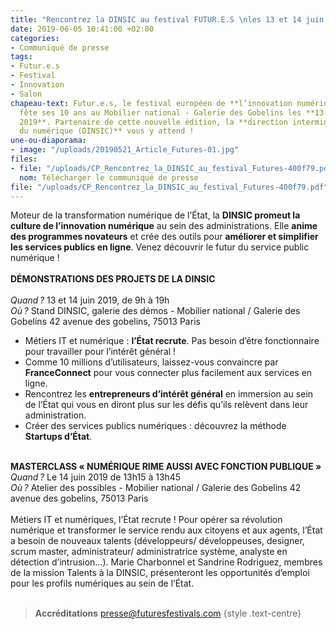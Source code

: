 ```yaml
---
title: "Rencontrez la DINSIC au festival FUTUR.E.S \nles 13 et 14 juin 2019"
date: 2019-06-05 10:41:00 +02:00
categories:
- Communiqué de presse
tags:
- Futur.e.s
- Festival
- Innovation
- Salon
chapeau-text: Futur.e.s, le festival européen de **l’innovation numérique et durable**
  fête ses 10 ans au Mobilier national - Galerie des Gobelins les **13 et 14 juin
  2019**. Partenaire de cette nouvelle édition, la **direction interministérielle
  du numérique (DINSIC)** vous y attend !
une-ou-diaporama:
- image: "/uploads/20190521_Article_Futures-01.jpg"
files:
- file: "/uploads/CP_Rencontrez_la_DINSIC_au_festival_Futures-400f79.pdf"
  nom: Télécharger le communiqué de presse
file: "/uploads/CP_Rencontrez_la_DINSIC_au_festival_Futures-400f79.pdf"
---
```


Moteur de la transformation numérique de l’État, la **DINSIC promeut la culture de l’innovation numérique** au sein des administrations. Elle **anime des programmes novateurs** et crée des outils pour **améliorer et simplifier les services publics en ligne**. Venez découvrir le futur du service public numérique !
<br>
<br>
**DÉMONSTRATIONS DES PROJETS DE LA DINSIC**<br>
<br>
*Quand ?* 13 et 14 juin 2019, de 9h à 19h<br>
*Où ?* Stand DINSIC, galerie des démos - Mobilier national / Galerie des Gobelins
42 avenue des gobelins, 75013 Paris
<br>

* Métiers IT et numérique : **l’État recrute**. Pas besoin d’être fonctionnaire pour travailler pour l’intérêt général !
* Comme 10 millions d’utilisateurs, laissez-vous convaincre par **FranceConnect** pour vous connecter plus facilement aux services en ligne.
* Rencontrez les **entrepreneurs d’intérêt général** en immersion au sein de l’État qui vous en diront plus sur les défis qu’ils relèvent dans leur administration.
* Créer des services publics numériques : découvrez la méthode **Startups d’État**.
  <br>
  <br>

**MASTERCLASS « NUMÉRIQUE RIME AUSSI AVEC FONCTION PUBLIQUE »**
<br>
*Quand ?* Le 14 juin 2019 de 13h15 à 13h45<br>
*Où ?* Atelier des possibles - Mobilier national / Galerie des Gobelins
42 avenue des gobelins, 75013 Paris
<br>
<br>
Métiers IT et numériques, l’État recrute ! Pour opérer sa révolution numérique et transformer le service rendu aux citoyens et aux agents, l’État a besoin de nouveaux talents (développeurs/ développeuses, designer, scrum master, administrateur/ administratrice système, analyste en détection d’intrusion…). Marie Charbonnel et Sandrine Rodriguez, membres de la mission Talents à la DINSIC, présenteront les opportunités d’emploi pour les profils numériques au sein de l’État.
<br>
<br>
> **Accréditations** [presse@futuresfestivals.com](presse@futuresfestivals.com)
{style .text-centre}


